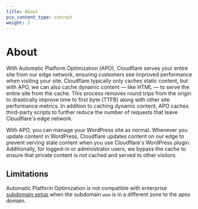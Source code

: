```yaml
---
title: About
pcx_content_type: concept
weight: 2
---
```


# About

With Automatic Platform Optimization (APO), Cloudflare serves your entire site from our edge network, ensuring customers see improved performance when visiting your site. Cloudflare typically only caches static content, but with APO, we can also cache dynamic content — like HTML — to serve the entire site from the cache. This process removes round trips from the origin to drastically improve time to first byte (TTFB) along with other site performance metrics. In addition to caching dynamic content, APO caches third-party scripts to further reduce the number of requests that leave Cloudflare's edge network.

With APO, you can manage your WordPress site as normal. Whenever you update content in WordPress, Cloudflare updates content on our edge to prevent serving stale content when you use Cloudflare's WordPress plugin. Additionally, for logged-in or administrator users, we bypass the cache to ensure that private content is not cached and served to other visitors.

## Limitations

Automatic Platform Optimization is not compatible with enterprise [subdomain setup](/dns/zone-setups/subdomain-setup/) when the subdomain `www` is in a different zone to the apex domain.

